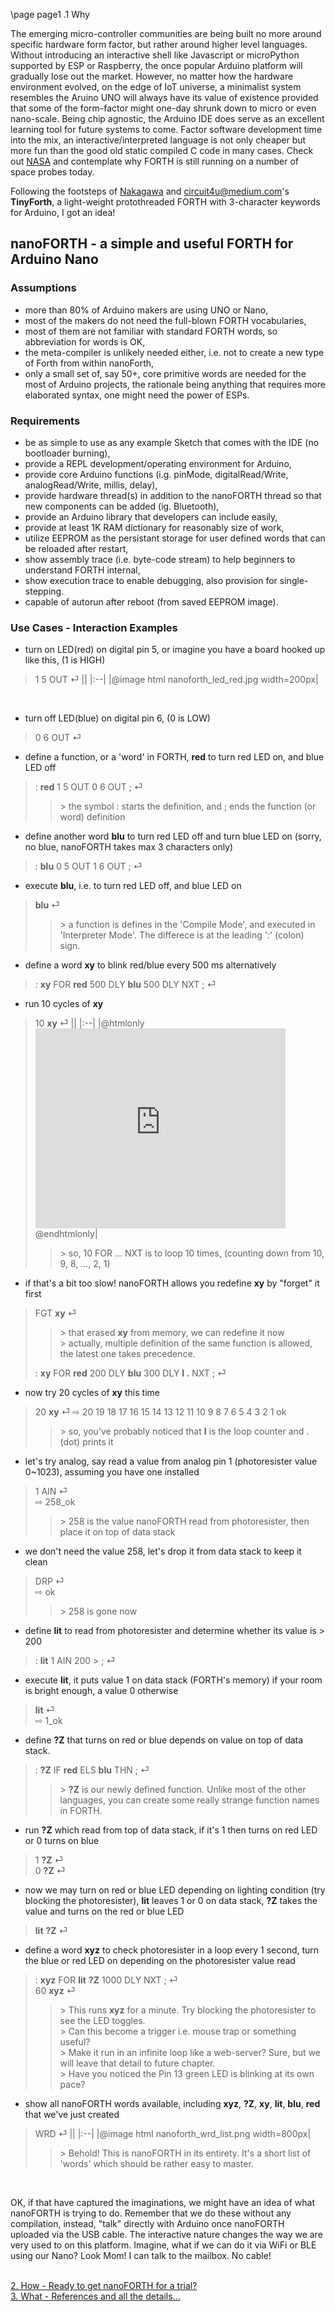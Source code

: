 \page page1 .1 Why

The emerging micro-controller communities are being built no more around specific hardware form factor, but rather around higher level languages. Without introducing an interactive shell like Javascript or microPython supported by ESP or Raspberry, the once popular Arduino platform will gradually lose out the market. However, no matter how the hardware environment evolved, on the edge of IoT universe, a minimalist system resembles the Aruino UNO will always have its value of existence provided that some of the form-factor might one-day shrunk down to micro or even nano-scale. Being chip agnostic, the Arduino IDE does serve as an excellent learning tool for future systems to come. Factor software development time into the mix, an interactive/interpreted language is not only cheaper but more fun than the good old static compiled C code in many cases. Check out <a href="https://www.forth.com/resources/space-applications" target="_blank">NASA</a> and contemplate why FORTH is still running on a number of space probes today.

Following the footsteps of <a href="http://middleriver.chagasi.com/electronics/tforth.html" target="_blank">Nakagawa</a> and <a href="https://circuit4us.medium.com/tiny-forth-with-arduino-hardware-support-255f408b745a" target="_blank">circuit4u@medium.com's</a> **TinyForth**, a light-weight protothreaded FORTH with 3-character keywords for Arduino, I got an idea!

## nanoFORTH - a simple and useful FORTH for Arduino Nano
### Assumptions
* more than 80% of Arduino makers are using UNO or Nano,
* most of the makers do not need the full-blown FORTH vocabularies,
* most of them are not familiar with standard FORTH words, so abbreviation for words is OK,
* the meta-compiler is unlikely needed either, i.e. not to create a new type of Forth from within nanoForth,
* only a small set of, say 50+, core primitive words are needed for the most of Arduino projects,
  the rationale being anything that requires more elaborated syntax, one might need the power of ESPs.

### Requirements
* be as simple to use as any example Sketch that comes with the IDE (no bootloader burning),
* provide a REPL development/operating environment for Arduino,
* provide core Arduino functions (i.g. pinMode, digitalRead/Write, analogRead/Write, millis, delay),
* provide hardware thread(s) in addition to the nanoFORTH thread so that new components can be added (ig. Bluetooth),
* provide an Arduino library that developers can include easily,
* provide at least 1K RAM dictionary for reasonably size of work,
* utilize EEPROM as the persistant storage for user defined words that can be reloaded after restart,
* show assembly trace (i.e. byte-code stream) to help beginners to understand FORTH internal,
* show execution trace to enable debugging, also provision for single-stepping.
* capable of autorun after reboot (from saved EEPROM image).

### Use Cases - Interaction Examples
* turn on LED(red) on digital pin 5, or imagine you have a board hooked up like this, (1 is HIGH)
> 1 5 OUT ⏎
> ||
> |:--|
> |@image html nanoforth_led_red.jpg width=200px|
<br/>

* turn off LED(blue) on digital pin 6, (0 is LOW)
> 0 6 OUT ⏎

* define a function, or a 'word' in FORTH, **red** to turn red LED on, and blue LED off
> : **red** 1 5 OUT 0 6 OUT ; ⏎
>> \> the symbol : starts the definition, and ; ends the function (or word) definition

* define another word **blu** to turn red LED off and turn blue LED on (sorry, no blue, nanoFORTH takes max 3 characters only)
> : **blu** 0 5 OUT 1 6 OUT ; ⏎

* execute **blu**, i.e. to turn red LED off, and blue LED on 
> **blu** ⏎
>> \> a function is defines in the 'Compile Mode', and executed in 'Interpreter Mode'. The differece is at the leading ':' (colon) sign.

* define a word **xy** to blink red/blue every 500 ms alternatively
> : **xy** FOR **red** 500 DLY **blu** 500 DLY NXT ; ⏎

* run 10 cycles of **xy**
> 10 **xy** ⏎
> ||
> |:--|
> |@htmlonly <iframe width="400" height="320" src="https://www.youtube.com/embed/trmDNh41-pQ?version=3&playlist=trmDNh41-pQ&loop=1&controls=0" title="" frameborder="0" allow="autoplay; picture-in-picture" allowfullscreen></iframe> @endhtmlonly|
>> \> so, 10 FOR ... NXT is to loop 10 times, (counting down from 10, 9, 8, ..., 2, 1)

* if that's a bit too slow! nanoFORTH allows you redefine **xy** by "forget" it first
> FGT **xy** ⏎<br/>
>> \> that erased **xy** from memory, we can redefine it now<br/>
>> \> actually, multiple definition of the same function is allowed, the latest one takes precedence.
>
> : **xy** FOR **red** 200 DLY **blu** 300 DLY **I .** NXT ; ⏎<br/>

* now try 20 cycles of **xy** this time
> 20 **xy** ⏎
> ⇨ 20 19 18 17 16 15 14 13 12 11 10 9 8 7 6 5 4 3 2 1 ok
>> \> so, you've probably noticed that **I** is the loop counter and . (dot) prints it<br/>

* let's try analog, say read a value from analog pin 1 (photoresister value 0~1023), assuming you have one installed
> 1 AIN ⏎<br>
> ⇨ 258_ok
>> \> 258 is the value nanoFORTH read from photoresister, then place it on top of data stack

* we don't need the value 258, let's drop it from data stack to keep it clean
> DRP ⏎<br>
> ⇨ ok
>> \> 258 is gone now

* define **lit** to read from photoresister and determine whether its value is > 200
> : **lit** 1 AIN 200 > ; ⏎

* execute **lit**, it puts value 1 on data stack (FORTH's memory) if your room is bright enough, a value 0 otherwise
> **lit** ⏎<br>
> ⇨ 1_ok

* define **?Z** that turns on red or blue depends on value on top of data stack. 
> : **?Z** IF **red** ELS **blu** THN ; ⏎
>> \> **?Z** is our newly defined function. Unlike most of the other languages, you can create some really strange function names in FORTH.

* run **?Z** which read from top of data stack, if it's 1 then turns on red LED or 0 turns on blue
> 1 **?Z** ⏎<br>
> 0 **?Z** ⏎

* now we may turn on red or blue LED depending on lighting condition (try blocking the photoresister), **lit** leaves 1 or 0 on data stack, **?Z** takes the value and turns on the red or blue LED
> **lit** **?Z** ⏎

* define a word **xyz** to check photoresister in a loop every 1 second, turn the blue or red LED on depending on the photoresister value read
> : **xyz** FOR **lit** **?Z** 1000 DLY NXT ; ⏎<br>
> 60 **xyz** ⏎
>> \> This runs **xyz** for a minute. Try blocking the photoresister to see the LED toggles.<br/>
>> \> Can this become a trigger i.e. mouse trap or something useful?<br/>
>> \> Make it run in an infinite loop like a web-server? Sure, but we will leave that detail to future chapter.<br/>
>> \> Have you noticed the Pin 13 green LED is blinking at its own pace?

* show all nanoFORTH words available, including **xyz**, **?Z**, **xy**, **lit**, **blu**, **red** that we've just created
> WRD ⏎
> ||
> |:--|
> |@image html nanoforth_wrd_list.png width=800px|
>> \> Behold! This is nanoFORTH in its entirety. It's a short list of 'words' which should be rather easy to master.
<br/>

OK, if that have captured the imaginations, we might have an idea of what nanoFORTH is trying to do. Remember that we do these without any compilation, instead, "talk" directly with Arduino once nanoFORTH uploaded via the USB cable. The interactive nature changes the way we are very used to on this platform. Imagine, what if we can do it via WiFi or BLE using our Nano? Look Mom! I can talk to the mailbox. No cable!

<br/>
<a href="page2.html">2. How - Ready to get nanoFORTH for a trial?</a><br/>
<a href="page3.html">3. What - References and all the details...</a>
